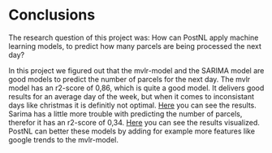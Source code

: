 # Conclusions

The research question of this project was: How can PostNL apply machine learning models, to predict how many parcels are being processed the next day? 

In this project we figured out that the mvlr-model and the SARIMA model are good models to predict the number of parcels for the next day. The mvlr model has an r2-score of 0,86, which is quite a good model. It delivers good results for an average day of the week, but when it comes to inconsistant days like christmas it is definitly not optimal. [Here](https://github.com/Laurinevdstolpe/minor-data-science/blob/main/research%20project/AFBEELDING%20CONCLUSIE.png) you can see the results. Sarima has a little more trouble with predicting the number of parcels, therefor it has an r2-score of 0,34. [Here](https://github.com/Laurinevdstolpe/minor-data-science/blob/main/research%20project/2021-01-12%20(16).png) you can see the results visualized.
PostNL can better these models by adding for example more features like google trends to the mvlr-model. 




